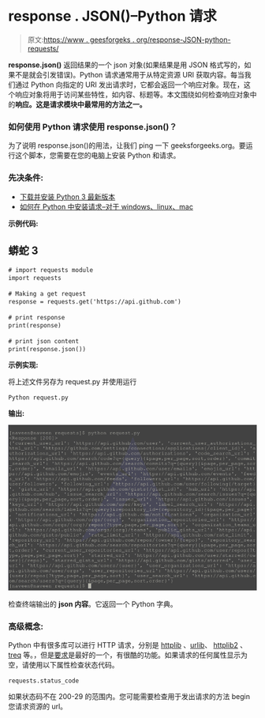 # response . JSON()–Python 请求

> 原文:[https://www . geesforgeks . org/response-JSON-python-requests/](https://www.geeksforgeeks.org/response-json-python-requests/)

**response.json()** 返回结果的一个 json 对象(如果结果是用 JSON 格式写的，如果不是就会引发错误)。Python 请求通常用于从特定资源 URI 获取内容。每当我们通过 Python 向指定的 URI 发出请求时，它都会返回一个响应对象。现在，这个响应对象将用于访问某些特性，如内容、标题等。本文围绕如何检查响应对象中的**响应。这是请求模块中最常用的方法之一。** 

### 如何使用 Python 请求使用 response.json()？

为了说明 response.json()的用法，让我们 ping 一下 geeksforgeeks.org。要运行这个脚本，您需要在您的电脑上安装 Python 和请求。

### 先决条件:

*   [下载并安装 Python 3 最新版本](https://www.geeksforgeeks.org/download-and-install-python-3-latest-version/)
*   [如何在 Python 中安装请求–对于 windows、linux、mac](https://www.geeksforgeeks.org/how-to-install-requests-in-python-for-windows-linux-mac/)

**示例代码:**

## 蟒蛇 3

```
# import requests module
import requests

# Making a get request
response = requests.get('https://api.github.com')

# print response
print(response)

# print json content
print(response.json())
```

**示例实现:**

将上述文件另存为 request.py 并使用运行

```
Python request.py
```

**输出:**

![response.json-Python-requests](img/5efe2a9e9bf9069abaae42aa4e374869.png)

检查终端输出的 **json 内容**。它返回一个 Python 字典。

### 高级概念:

Python 中有很多库可以进行 HTTP 请求，分别是 [httplib](https://docs.python.org/2/library/httplib.html) 、[urlib](https://docs.python.org/2/library/urllib.html)、 [httplib2](https://github.com/httplib2/httplib2) 、 [treq](https://github.com/twisted/treq) 等。，但是[要求](https://2.python-requests.org//en/master/)是最好的一个，有很酷的功能。如果请求的任何属性显示为空，请使用以下属性检查状态代码。

```
requests.status_code
```

如果状态码不在 200-29 的范围内。您可能需要检查用于发出请求的方法 begin 您请求资源的 url。